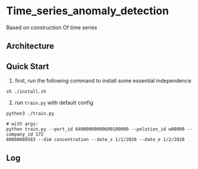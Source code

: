 # Time_series_anomaly_detection

Based on construction Of time series

## Architecture



## Quick Start

1. first, run the following command to install some essential independence
```
sh ./install.sh
```

2. run `train.py` with default config
```
python3 ./train.py
```

```shell
# with args:
python train.py --port_id 64000000000600100000 --polution_id w00000 --company_id 172
80000089583 --dim concentration --date_s 1/1/2020 --date_e 1/2/2020

```

## Log




